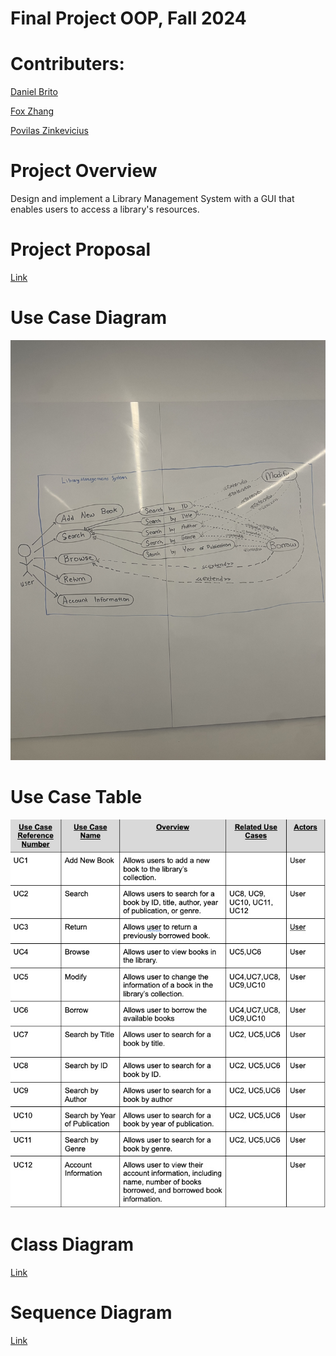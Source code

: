 # Final Project OOP, Fall 2024

# Contributers:
[Daniel Brito](https://github.com/danny031103)

[Fox Zhang](https://github.com/foxzhang1224)

[Povilas Zinkevicius]()

# Project Overview
Design and implement a Library Management System with a GUI that enables users to access a library's resources.

# Project Proposal 
[Link](https://docs.google.com/document/d/10YCZHaRu4rWZSDCgE_E0yFRvYMaokkx4pkGvDECP9Z8/edit?usp=sharing)

# Use Case Diagram
![image info](./images/UseCaseDiagrams.jpg)

# Use Case Table
![image info](./images/UseCaseDesc_finalproj.jpg)

# Class Diagram
[Link]()

# Sequence Diagram
[Link]()


